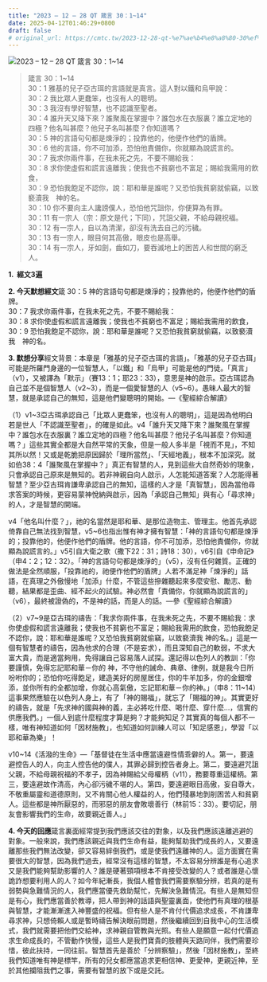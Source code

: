 ```yaml
---
title: "2023 – 12 – 28 QT 箴言 30：1~14"
date: 2025-04-12T01:46:29+0800
draft: false
# original_url: https://cmtc.tw/2023-12-28-qt-%e7%ae%b4%e8%a8%80-30%ef%bc%9a114
---
```


![2023 – 12 – 28 QT 箴言 30：1~14](/images/qt.jpg  "2023 – 12 – 28 QT 箴言 30：1~14")

> 箴言 30：1~14  
> 30：1 雅基的兒子亞古珥的言語就是真言。這人對以鐵和烏甲說：  
> 30：2 我比眾人更蠢笨，也沒有人的聰明。  
> 30：3 我沒有學好智慧，也不認識至聖者。  
> 30：4 誰升天又降下來？誰聚風在掌握中？誰包水在衣服裏？誰立定地的四極？他名叫甚麼？他兒子名叫甚麼？你知道嗎？  
> 30：5 神的言語句句都是煉淨的；投靠他的，他便作他們的盾牌。  
> 30：6 他的言語，你不可加添，恐怕他責備你，你就顯為說謊言的。  
> 30：7 我求你兩件事，在我未死之先，不要不賜給我：  
> 30：8 求你使虛假和謊言遠離我；使我也不貧窮也不富足；賜給我需用的飲食，  
> 30：9 恐怕我飽足不認你，說：耶和華是誰呢？又恐怕我貧窮就偷竊，以致褻瀆我　神的名。  
> 30：10 你不要向主人讒謗僕人，恐怕他咒詛你，你便算為有罪。  
> 30：11 有一宗人（宗：原文是代；下同），咒詛父親，不給母親祝福。  
> 30：12 有一宗人，自以為清潔，卻沒有洗去自己的污穢。  
> 30：13 有一宗人，眼目何其高傲，眼皮也是高舉。  
> 30：14 有一宗人，牙如劍，齒如刀，要吞滅地上的困苦人和世間的窮乏人。

**1.  經文3遍**

**2. 今天默想經文**箴 30：5 神的言語句句都是煉淨的；投靠他的，他便作他們的盾牌。  
30：7 我求你兩件事，在我未死之先，不要不賜給我：  
30：8 求你使虛假和謊言遠離我；使我也不貧窮也不富足；賜給我需用的飲食，  
30：9 恐怕我飽足不認你，說：耶和華是誰呢？又恐怕我貧窮就偷竊，以致褻瀆我　神的名。

**3. 默想分享**經文背景：本章是「雅基的兒子亞古珥的言語」。「雅基的兒子亞古珥」可能是所羅門身邊的一位智慧人，「以鐵」和「烏甲」可能是他的門徒。「真言」（v1），又被譯為「默示」（賽13：1；耶23：33），意思是神的啟示。亞古珥認為自己並不是個智慧人（v2~3），而是一個愛智慧的人（v5~6）。愚昧人最大的智慧，就是承認自己的無知，這是他們變聰明的開始。—《聖經綜合解讀》

（1）v1~3亞古珥承認自己「比眾人更蠢笨，也沒有人的聰明」，這是因為他明白若是世人「不認識至聖者」，的確是如此。v4「誰升天又降下來？誰聚風在掌握中？誰包水在衣服裏？誰立定地的四極？他名叫甚麼？他兒子名叫甚麼？你知道嗎？」這些其實全都是大自然平常的天象，但是一般人多半是「視而不見」，不知其所以然！又或是乾脆把原因歸於「理所當然」、「天經地義」，根本不加深究。就如伯38：4「誰聚風在掌握中？」真正有智慧的人，見到這些大自然奇妙的現象，只會承認自己原來是無知的。若非神親自向人啟示，人怎能知道答案？人怎能得著智慧？至少亞古珥肯謙卑承認自己的無知，這樣的人才是「真智慧」，因為當他尋求答案的時候，更容易蒙神悅納與啟示，因為「承認自己無知」與有心「尋求神」的人，才是智慧的開端。

v4「他名叫什麼？」，祂的名當然是耶和華、是那位造物主、管理主。他首先承認倚靠自己無法找到智慧，v5~6也指出惟有神才擁有智慧：「神的言語句句都是煉淨的；投靠他的，他便作他們的盾牌。他的言語，你不可加添，恐怕他責備你，你就顯為說謊言的。」v5引自大衛之歌（撒下22：31；詩18：30），v6引自《申命記》（申4：2；12：32）。「神的言語句句都是煉淨的」（v5），沒有任何雜質。正確的做法是全然順服，「投靠祂的，祂便作他們的盾牌」人若不滿足神「煉淨的」話語，在真理之外傲慢地「加添」什麼，不管這些摻雜聽起來多麼安慰、勵志、動聽，結果都是歪曲、經不起火的試驗。神必然會「責備你，你就顯為說謊言的」（v6），最終被證偽的，不是神的話，而是人的話。—參《聖經綜合解讀》

（2）v7~9是亞古珥的禱告：「我求你兩件事，在我未死之先，不要不賜給我：求你使虛假和謊言遠離我；使我也不貧窮也不富足；賜給我需用的飲食，恐怕我飽足不認你，說：耶和華是誰呢？又恐怕我貧窮就偷竊，以致褻瀆我 神的名。」這是一個有智慧者的禱告，因為他求的合理（不是妄求），而且深知自己的軟弱，不求大富大貴，而是適當夠用，免得讓自己容易落人試探。還記得以色列人的教訓：「你要謹慎，免得忘記耶和華－你的 神，不守他的誡命、典章、律例，就是我今日所吩咐你的；恐怕你吃得飽足，建造美好的房屋居住，你的牛羊加多，你的金銀增添，並你所有的全都加增，你就心高氣傲，忘記耶和華－你的神。」（申8：11~14）這事果然應驗在以色列人身上，有了「神的賜福」，就忘了「賜福的神」。其實更好的禱告，就是「先求神的國與神的義，主必將吃什麼、喝什麼、穿什麼…，信實的供應我們。」一個人到底什麼程度才算是夠？才能夠知足？其實真的每個人都不一樣，唯有神知道如何「因材施教」，也知道如何訓練人可以「知足感恩」，學習「以耶和華為樂」！

v10~14《活潑的生命》—「基督徒在生活中應當遠避性情乖僻的人。第一，要遠避控告人的人，向主人控告他的僕人，其罪必歸到控告者身上。第二，要遠避咒詛父親，不給母親祝福的不孝子，因為神賜給父母權柄（v11），務要尊重這權柄。第三，要遠避故作清高，內心卻污穢不堪的人。第四，要遠避眼目高傲，妄自尊大，不敬重屬靈和道德原則，又不肯關心他人權益的人，他們殘暴地剝削困苦人和貧窮人。這些都是神所厭惡的，而邪惡的朋友會敗壞善行（林前15：33）。要切記，朋友會影響我們的生命，故要親近善人。」

**4. 今天的回應**箴言裏面經常提到我們應該交往的對象，以及我們應該遠離逃避的對象。一般來說，我們應該親近與我們生命有益，能夠幫助我們成長的人，又要遠離那些我們無法改變，卻又容易絆倒我們，或是使我們遠離神的人。這方面實在需要很大的智慧，因為我們過去，經常沒有這樣的智慧，不太容易分辨誰是有心追求又是我們能夠幫助影響的人？誰是硬著頸項根本不肯接受改變的人？或者誰是心懷詭詐想要利用人的人？如今年紀漸長，我個人體會我們需要察驗分辨，若真的是有弱勢與急難情況的人，我們應當優先救助幫忙，先解決急難情況。有些人是無知但是有心，我們應當善於教導，把人帶到神的話語與聖靈裏面，使他們有真理的根基與智慧，才能漸漸進入神豐盛的祝福。但有些人是不肯付代價追求成長，不肯謙卑尋求神，只想倚賴人或是暫時禱告解決眼前問題，然後繼續回到自我中心的生活模式，我們就需要把他們交給神，求神親自管教與光照。有些人是願意一起付代價追求生命成長的，不管動作快慢，這些人是我們寶貴的肢體與天路同伴，我們需要珍惜，彼此扶持，一同往前。智慧首先是善於「分辨察驗」，然後「因材施教」，至終我們知道唯有神是標竿，所有的兒女都應當追求更相信神、更愛神，更親近神，至於其他攔阻我們之事，需要有智慧的放下或是交託。